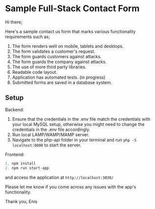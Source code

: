 # Sample Full-Stack Contact Form

Hi there;

Here's a sample contact us form that marks various functionality requirements such as;

1. The form renders well on mobile, tablets and desktops.
2. The form validates a customer's request.
3. The form guards customers against attacks.
4. The form guards the company against attacks.
5. The use of more third party libraries.
6. Readable code layout.
7. Application has automated tests. (in progress)
8. Submitted forms are saved in a database system.

## Setup

Backend:

1. Ensure that the credentials in the .env file match the credentials with your local MySQL setup, otherwise you might need to change the credentials in the .env file accordingly.
2. Run local LAMP/WAMP/MAMP server.
3. Navigate to the php-api folder in your terminal and run `php -S localhost:8000` to start the server.

Frontend:

```js
1. npm install
2. npm run start-app
```

and access the application at `http://localhost:3030/`

Please let me know if you come across any issues with the app's functionality.

Thank you,
Enis
